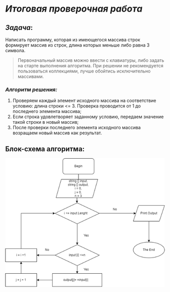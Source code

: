 # *Итоговая проверочная работа*
## *Задача*:
Написать программу, которая из имеющегося массива строк формирует массив из строк, длина которых меньше либо равна 3 символа.

> Первоначальный массив можно ввести с клавиатуры, либо задать на старте выполнения алгоритма. При решении не рекомендуется пользоваться коллекциями, лучше обойтись исключительно массивами.

### *Алгоритм решения:*
1. Проверяем каждый элемент исходного массива на соответствие условию: длина строки <= 3. Проверка проводится от 1 до последнего элемента массива;
2. Если строка удовлетворяет заданному условию, передаем значение такой строки в новый массив;
3. После проверки последнего элемента исходного массива возращаем новый массив как результат.

## Блок-схема алгоритма:

![это блок-схема](block.png)
